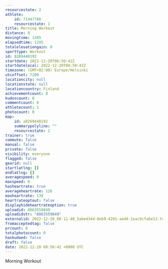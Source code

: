 ```yaml
---
resourcestate: 2
athlete:
    id: 71447788
    resourcestate: 1
title: Morning Workout
distance: 0
movingtime: 1205
elapsedtime: 1205
totalelevationgain: 0
sporttype: Workout
id: 8269440192
startdate: 2022-12-20T06:50:42Z
startdatelocal: 2022-12-20T08:50:42Z
timezone: (GMT+02:00) Europe/Helsinki
utcoffset: 7200
locationcity: null
locationstate: null
locationcountry: Finland
achievementcount: 0
kudoscount: 0
commentcount: 0
athletecount: 1
photocount: 0
map:
    id: a8269440192
    summarypolyline: ""
    resourcestate: 2
trainer: true
commute: false
manual: false
private: false
visibility: everyone
flagged: false
gearid: null
startlatlng: []
endlatlng: []
averagespeed: 0
maxspeed: 0
hasheartrate: true
averageheartrate: 126
maxheartrate: 139
heartrateoptout: false
displayhideheartrateoption: true
uploadid: 8863559849
uploadidstr: "8863559849"
externalid: 2022-12-20_08-11-48_5abed34d-0eb9-4291-aed4-1eac9cfabe13.tcx
fromacceptedtag: false
prcount: 0
totalphotocount: 0
haskudoed: false
draft: false
date: 2022-12-20 08:50:42 +0000 UTC
---
```

Morning Workout
